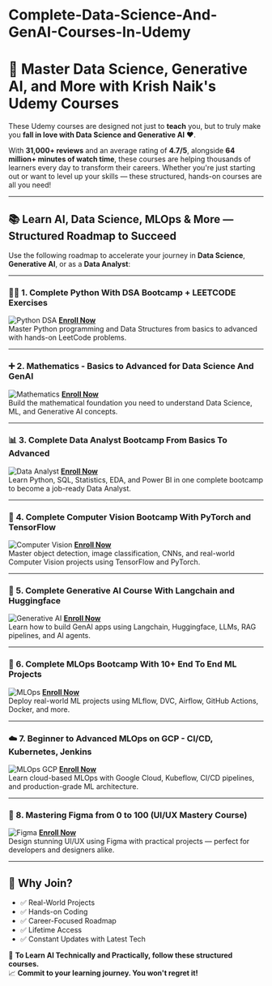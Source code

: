 # Complete-Data-Science-And-GenAI-Courses-In-Udemy

# 🚀 Master Data Science, Generative AI, and More with Krish Naik's Udemy Courses

These Udemy courses are designed not just to **teach** you, but to truly make you **fall in love with Data Science and Generative AI** ❤️.

With **31,000+ reviews** and an average rating of **4.7/5**, alongside **64 million+ minutes of watch time**, these courses are helping thousands of learners every day to transform their careers. Whether you're just starting out or want to level up your skills — these structured, hands-on courses are all you need!

---

## 📚 Learn AI, Data Science, MLOps & More — Structured Roadmap to Succeed

Use the following roadmap to accelerate your journey in **Data Science**, **Generative AI**, or as a **Data Analyst**:

---

### 👨‍💻 1. Complete Python With DSA Bootcamp + LEETCODE Exercises
![Python DSA](https://img-c.udemycdn.com/course/480x270/5678280_bda9_3.jpg)
**[Enroll Now](https://www.udemy.com/course/complete-python-dsa-bootcamp/?couponCode=APRIL01)**  
Master Python programming and Data Structures from basics to advanced with hands-on LeetCode problems.

---

### ➕ 2. Mathematics - Basics to Advanced for Data Science And GenAI
![Mathematics](https://img-c.udemycdn.com/course/480x270/5564386_82e0_4.jpg)
**[Enroll Now](https://www.udemy.com/course/mathematics-basics-to-advanced-for-data-science-and-ml/?couponCode=APRIL01)**  
Build the mathematical foundation you need to understand Data Science, ML, and Generative AI concepts.

---

### 📊 3. Complete Data Analyst Bootcamp From Basics To Advanced
![Data Analyst](https://img-c.udemycdn.com/course/480x270/5617336_0b80_3.jpg)
**[Enroll Now](https://www.udemy.com/course/complete-data-analyst-bootcamp-from-basics-to-advanced/?couponCode=APRIL01)**  
Learn Python, SQL, Statistics, EDA, and Power BI in one complete bootcamp to become a job-ready Data Analyst.

---

### 🧠 4. Complete Computer Vision Bootcamp With PyTorch and TensorFlow
![Computer Vision](https://img-c.udemycdn.com/course/480x270/5637258_ef3b_4.jpg)
**[Enroll Now](https://www.udemy.com/course/complete-computer-vision-bootcamp-with-pytoch-tensorflow/?couponCode=APRIL01)**  
Master object detection, image classification, CNNs, and real-world Computer Vision projects using TensorFlow and PyTorch.

---

### 🤖 5. Complete Generative AI Course With Langchain and Huggingface
![Generative AI](https://img-c.udemycdn.com/course/480x270/5563684_8b65_2.jpg)
**[Enroll Now](https://www.udemy.com/course/complete-generative-ai-course-with-langchain-and-huggingface/?couponCode=APRIL01)**  
Learn how to build GenAI apps using Langchain, Huggingface, LLMs, RAG pipelines, and AI agents.

---

### 🔁 6. Complete MLOps Bootcamp With 10+ End To End ML Projects
![MLOps](https://img-c.udemycdn.com/course/480x270/5577542_36e1_4.jpg)
**[Enroll Now](https://www.udemy.com/course/complete-mlops-bootcamp-with-10-end-to-end-ml-projects/?couponCode=APRIL01)**  
Deploy real-world ML projects using MLflow, DVC, Airflow, GitHub Actions, Docker, and more.

---

### ☁️ 7. Beginner to Advanced MLOps on GCP - CI/CD, Kubernetes, Jenkins
![MLOps GCP](https://img-c.udemycdn.com/course/480x270/5676502_b8ae_3.jpg)
**[Enroll Now](https://www.udemy.com/course/mastering-advanced-mlops-on-gcp-cicd-kubernetes-kubeflow/?couponCode=APRIL01)**  
Learn cloud-based MLOps with Google Cloud, Kubeflow, CI/CD pipelines, and production-grade ML architecture.

---

### 🎨 8. Mastering Figma from 0 to 100 (UI/UX Mastery Course)
![Figma](https://img-c.udemycdn.com/course/480x270/5685050_625e.jpg)
**[Enroll Now](https://www.udemy.com/course/mastering-figma-from-0-to-100/?couponCode=APRIL01)**  
Design stunning UI/UX using Figma with practical projects — perfect for developers and designers alike.

---

## 🔗 Why Join?
- ✅ Real-World Projects
- ✅ Hands-on Coding
- ✅ Career-Focused Roadmap
- ✅ Lifetime Access
- ✅ Constant Updates with Latest Tech

🧠 **To Learn AI Technically and Practically, follow these structured courses.**  
📈 **Commit to your learning journey. You won't regret it!**
